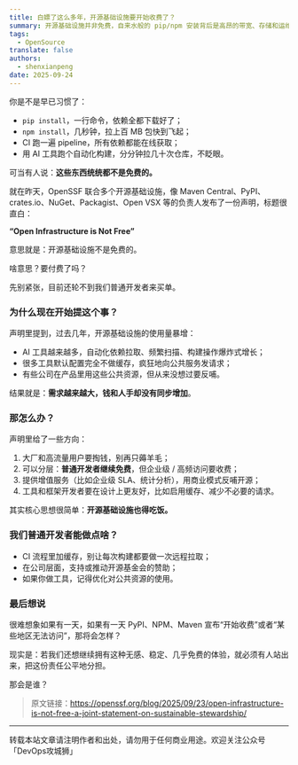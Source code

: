 ```yaml
---
title: 白嫖了这么多年，开源基础设施要开始收费了？
summary: 开源基础设施并非免费，自来水般的 pip/npm 安装背后是高昂的带宽、存储和运维成本。声明呼吁开发者与企业共同分担，优化工具、支持赞助，才能让我们习以为常的“免费”体验真正可持续。
tags:
  - OpenSource
translate: false
authors:
  - shenxianpeng
date: 2025-09-24
---
```


你是不是早已习惯了：

* `pip install`，一行命令，依赖全都下载好了；
* `npm install`，几秒钟，拉上百 MB 包快到飞起；
* CI 跑一遍 pipeline，所有依赖都能在线获取；
* 用 AI 工具跑个自动化构建，分分钟拉几十次仓库，不眨眼。

可当有人说：**这些东西统统都不是免费的。**

就在昨天，OpenSSF 联合多个开源基础设施，像 Maven Central、PyPI、crates.io、NuGet、Packagist、Open VSX 等的负责人发布了一份声明，标题很直白：

**“Open Infrastructure is Not Free”**

意思就是：开源基础设施不是免费的。

啥意思？要付费了吗？

先别紧张，目前还轮不到我们普通开发者来买单。

### 为什么现在开始提这个事？

声明里提到，过去几年，开源基础设施的使用量暴增：

* AI 工具越来越多，自动化依赖拉取、频繁扫描、构建操作爆炸式增长；
* 很多工具默认配置完全不做缓存，疯狂地向公共服务发请求；
* 有些公司在产品里用这些公共资源，但从来没想过要反哺。

结果就是：**需求越来越大，钱和人手却没有同步增加**。

### 那怎么办？

声明里给了一些方向：

1. 大厂和高流量用户要掏钱，别再只薅羊毛；
2. 可以分层：**普通开发者继续免费**，但企业级 / 高频访问要收费；
3. 提供增值服务（比如企业级 SLA、统计分析），用商业模式反哺开源；
4. 工具和框架开发者要在设计上更友好，比如启用缓存、减少不必要的请求。

其实核心思想很简单：**开源基础设施也得吃饭。**

### 我们普通开发者能做点啥？

* CI 流程里加缓存，别让每次构建都要做一次远程拉取；
* 在公司层面，支持或推动开源基金会的赞助；
* 如果你做工具，记得优化对公共资源的使用。

### 最后想说

很难想象如果有一天，如果有一天 PyPI、NPM、Maven 宣布“开始收费”或者“某些地区无法访问”，那将会怎样？

现实是：若我们还想继续拥有这种无感、稳定、几乎免费的体验，就必须有人站出来，把这份责任公平地分担。

那会是谁？

> 原文链接：https://openssf.org/blog/2025/09/23/open-infrastructure-is-not-free-a-joint-statement-on-sustainable-stewardship/

---

转载本站文章请注明作者和出处，请勿用于任何商业用途。欢迎关注公众号「DevOps攻城狮」
